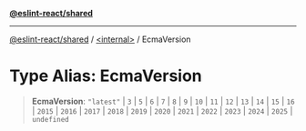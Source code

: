 [**@eslint-react/shared**](../../README.md)

***

[@eslint-react/shared](../../README.md) / [\<internal\>](../README.md) / EcmaVersion

# Type Alias: EcmaVersion

> **EcmaVersion**: `"latest"` \| `3` \| `5` \| `6` \| `7` \| `8` \| `9` \| `10` \| `11` \| `12` \| `13` \| `14` \| `15` \| `16` \| `2015` \| `2016` \| `2017` \| `2018` \| `2019` \| `2020` \| `2021` \| `2022` \| `2023` \| `2024` \| `2025` \| `undefined`
